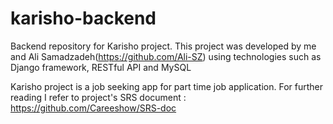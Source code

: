 # karisho-backend
Backend repository for Karisho project. This project was developed by me and Ali Samadzadeh(https://github.com/Ali-SZ) using technologies such as Django framework, RESTful API and MySQL

Karisho project is a job seeking app for part time job application. For further reading I refer to project's SRS document : https://github.com/Careeshow/SRS-doc
